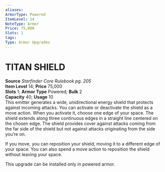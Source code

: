 ```yaml
---
aliases: 
ArmorType: Powered
ItemLevel: 14
NoteType: Armor
Price: 75,000
Slots: 1
tags: 
Type: Armor Upgrades
---
```

# TITAN SHIELD
**Source** _Starfinder Core Rulebook pg. 205_  
**Item Level** 14; **Price** 75,000  
**Slots** 1; **Armor Type** Powered; **Bulk** 2  
**Capacity** 40; **Usage** 10  
This emitter generates a wide, unidirectional energy shield that protects against incoming attacks. You can activate or deactivate the shield as a move action. When you activate it, choose one edge of your space. The shield extends along three continuous edges in a straight line centered on the chosen edge. The shield provides cover against attacks coming from the far side of the shield but not against attacks originating from the side you’re on.  
  
If you move, you can reposition your shield, moving it to a different edge of your space. You can also spend a move action to reposition the shield without leaving your space.  
  
This upgrade can be installed only in powered armor.